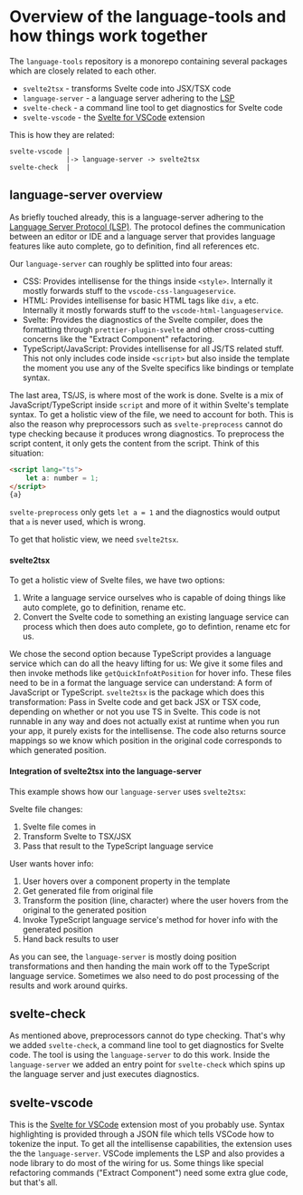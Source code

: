 # Overview of the language-tools and how things work together

The `language-tools` repository is a monorepo containing several packages which are closely related to each other.

-   `svelte2tsx` - transforms Svelte code into JSX/TSX code
-   `language-server` - a language server adhering to the [LSP](https://microsoft.github.io/language-server-protocol)
-   `svelte-check` - a command line tool to get diagnostics for Svelte code
-   `svelte-vscode` - the [Svelte for VSCode](https://marketplace.visualstudio.com/items?itemName=svelte.svelte-vscode) extension

This is how they are related:

```
svelte-vscode |
              |-> language-server -> svelte2tsx
svelte-check  |
```

## language-server overview

As briefly touched already, this is a language-server adhering to the [Language Server Protocol (LSP)](https://microsoft.github.io/language-server-protocol).
The protocol defines the communication between an editor or IDE and a language server that provides language features like auto complete, go to definition, find all references etc.

Our `language-server` can roughly be splitted into four areas:

-   CSS: Provides intellisense for the things inside `<style>`. Internally it mostly forwards stuff to the `vscode-css-languageservice`.
-   HTML: Provides intellisense for basic HTML tags like `div`, `a` etc. Internally it mostly forwards stuff to the `vscode-html-languageservice`.
-   Svelte: Provides the diagnostics of the Svelte compiler, does the formatting through `prettier-plugin-svelte` and other cross-cutting concerns like the "Extract Component" refactoring.
-   TypeScript/JavaScript: Provides intellisense for all JS/TS related stuff. This not only includes code inside `<script>` but also inside the template the moment you use any of the Svelte specifics like bindings or template syntax.

The last area, TS/JS, is where most of the work is done. Svelte is a mix of JavaScript/TypeScript inside `script` and more of it within Svelte's template syntax. To get a holistic view of the file, we need to account for both.
This is also the reason why preprocessors such as `svelte-preprocess` cannot do type checking because it produces wrong diagnostics. To preprocess the script content, it only gets the content from the script. Think of this situation:

```html
<script lang="ts">
    let a: number = 1;
</script>
{a}
```

`svelte-preprocess` only gets `let a = 1` and the diagnostics would output that `a` is never used, which is wrong.

To get that holistic view, we need `svelte2tsx`.

#### svelte2tsx

To get a holistic view of Svelte files, we have two options:

1. Write a language service ourselves who is capable of doing things like auto complete, go to definition, rename etc.
2. Convert the Svelte code to something an existing language service can process which then does auto complete, go to defintion, rename etc for us.

We chose the second option because TypeScript provides a language service which can do all the heavy lifting for us: We give it some files and then invoke methods like `getQuickInfoAtPosition` for hover info. These files need to be in a format the language service can understand: A form of JavaScript or TypeScript. `svelte2tsx` is the package which does this transformation: Pass in Svelte code and get back JSX or TSX code, depending on whether or not you use TS in Svelte. This code is not runnable in any way and does not actually exist at runtime when you run your app, it purely exists for the intellisense. The code also returns source mappings so we know which position in the original code corresponds to which generated position.

#### Integration of svelte2tsx into the language-server

This example shows how our `language-server` uses `svelte2tsx`:

Svelte file changes:

1. Svelte file comes in
2. Transform Svelte to TSX/JSX
3. Pass that result to the TypeScript language service

User wants hover info:

1. User hovers over a component property in the template
2. Get generated file from original file
3. Transform the position (line, character) where the user hovers from the original to the generated position
4. Invoke TypeScript language service's method for hover info with the generated position
5. Hand back results to user

As you can see, the `language-server` is mostly doing position transformations and then handing the main work off to the TypeScript language service. Sometimes we also need to do post processing of the results and work around quirks.

## svelte-check

As mentioned above, preprocessors cannot do type checking. That's why we added `svelte-check`, a command line tool to get diagnostics for Svelte code.
The tool is using the `language-server` to do this work. Inside the `language-server` we added an entry point for `svelte-check` which spins up the language server and just executes diagnostics.

## svelte-vscode

This is the [Svelte for VSCode](https://marketplace.visualstudio.com/items?itemName=svelte.svelte-vscode) extension most of you probably use. Syntax highlighting is provided through a JSON file which tells VSCode how to tokenize the input. To get all the intellisense capabilities, the extension uses the the `language-server`. VSCode implements the LSP and also provides a node library to do most of the wiring for us. Some things like special refactoring commands ("Extract Component") need some extra glue code, but that's all.

